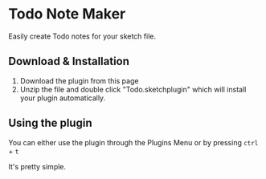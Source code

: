 # Todo Note Maker

Easily create Todo notes for your sketch file.

## Download & Installation

1. Download the plugin from this page
2. Unzip the  file and double click "Todo.sketchplugin" which will install your plugin automatically.


## Using the plugin

You can either use the plugin through the Plugins Menu or by pressing `ctrl` + `t`

It's pretty simple.
